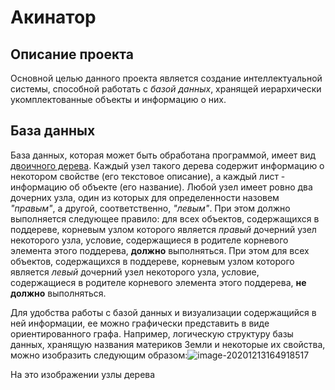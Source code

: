 # Акинатор

## Описание проекта

Основной целью данного проекта является создание интеллектуальной системы, способной работать с *базой данных*, хранящей иерархически укомплектованные объекты и информацию о них.

## База данных

База данных, которая может быть обработана программой, имеет вид [двоичного дерева](https://ru.wikipedia.org/wiki/%D0%94%D0%B2%D0%BE%D0%B8%D1%87%D0%BD%D0%BE%D0%B5_%D0%B4%D0%B5%D1%80%D0%B5%D0%B2%D0%BE "Двоичное дерево"). Каждый узел такого дерева содержит информацию о некотором свойстве (его текстовое описание), а каждый лист - информацию об объекте (его название). Любой узел имеет ровно два дочерних узла, один из которых для определенности назовем *"правым"*, а другой, соответственно, *"левым"*. При этом должно выполняется следующее правило: для всех объектов, содержащихся в поддереве, корневым узлом которого является *правый* дочерний узел некоторого узла, условие, содержащиеся в родителе корневого элемента этого поддерева, **должно** выполняться. При этом для всех объектов, содержащихся в поддереве, корневым узлом которого является *левый* дочерний узел некоторого узла, условие, содержащиеся в родителе корневого элемента этого поддерева, **не должно** выполняться.

Для удобства работы с базой данных и визуализации содержащийся в ней информации, ее можно графически представить в виде ориентированного графа. Например, логическую структуру базы данных, хранящую названия материков Земли и некоторые их свойства, можно изобразить следующим образом:![image-20201213164918517](C:\Users\AlexanderT\AppData\Roaming\Typora\typora-user-images\image-20201213164918517.png)

На это изображении узлы дерева

